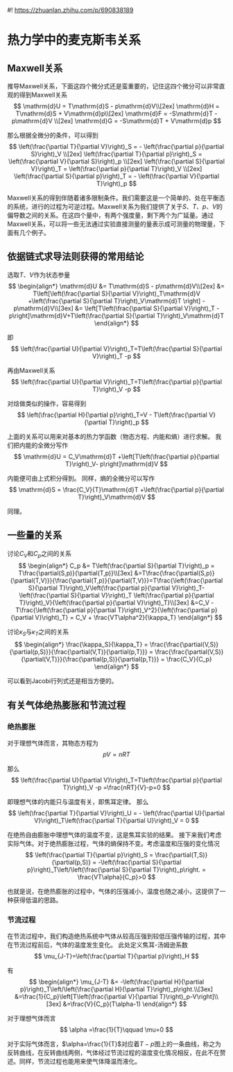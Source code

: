 #! https://zhuanlan.zhihu.com/p/690838189
# 热力学中的麦克斯韦关系

## Maxwell关系

推导Maxwell关系，下面这四个微分式还是蛮重要的，记住这四个微分可以非常直观的得到Maxwell关系
$$
\mathrm{d}U = T\mathrm{d}S - p\mathrm{d}V\\[2ex] 
\mathrm{d}H = T\mathrm{d}S + V\mathrm{d}p\\[2ex]
\mathrm{d}F = -S\mathrm{d}T - p\mathrm{d}V \\[2ex]
\mathrm{d}G = -S\mathrm{d}T + V\mathrm{d}p
$$

那么根据全微分的条件，可以得到
$$
\left(\frac{\partial T}{\partial V}\right)_S = - \left(\frac{\partial p}{\partial S}\right)_V \\[2ex]
\left(\frac{\partial T}{\partial p}\right)_S =  \left(\frac{\partial V}{\partial S}\right)_p \\[2ex]
\left(\frac{\partial S}{\partial V}\right)_T =  \left(\frac{\partial p}{\partial T}\right)_V \\[2ex]
\left(\frac{\partial S}{\partial p}\right)_T = - \left(\frac{\partial V}{\partial T}\right)_p
$$

Maxwell关系的得到伴随着诸多限制条件。我们需要这是一个简单的、处在平衡态的系统，进行的过程为可逆过程。Maxwell关系为我们提供了关于$S、T、p、V$的偏导数之间的关系。在这四个量中，有两个强度量，剩下两个为广延量。通过Maxwell关系，可以将一些无法通过实验直接测量的量表示成可测量的物理量，下面有几个例子。

## 依据链式求导法则获得的常用结论

选取$T、V$作为状态参量
$$
\begin{align*}
    \mathrm{d}U &= T\mathrm{d}S - p\mathrm{d}V\\[2ex]
    &= T\left[\left(\frac{\partial S}{\partial V}\right)_T\mathrm{d}V +\left(\frac{\partial S}{\partial T}\right)_V\mathrm{d}T \right] -p\mathrm{d}V\\[3ex]
    &= \left[T\left(\frac{\partial S}{\partial V}\right)_T -p\right]\mathrm{d}V+T\left(\frac{\partial S}{\partial T}\right)_V\mathrm{d}T 
\end{align*}
$$

即
$$
\left(\frac{\partial U}{\partial V}\right)_T=T\left(\frac{\partial S}{\partial V}\right)_T -p
$$

再由Maxwell关系
$$
\left(\frac{\partial U}{\partial V}\right)_T=T\left(\frac{\partial p}{\partial T}\right)_V -p
$$

对焓做类似的操作，容易得到
$$
\left(\frac{\partial H}{\partial p}\right)_T=V - T\left(\frac{\partial V}{\partial T}\right)_p
$$

上面的关系可以用来对基本的热力学函数（物态方程、内能和熵）进行求解。
我们把内能的全微分写作
$$
\mathrm{d}U = C_V\mathrm{d}T +\left[T\left(\frac{\partial p}{\partial T}\right)_V- p\right]\mathrm{d}V
$$

内能便可由上式积分得到。
同样，熵的全微分可以写作
$$
\mathrm{d}S = \frac{C_V}{T}\mathrm{d}T +\left(\frac{\partial p}{\partial T}\right)_V\mathrm{d}V
$$

同理。

## 一些量的关系

讨论$C_V$和$C_p$之间的关系
$$
\begin{align*}
    C_p &= T\left(\frac{\partial S}{\partial T}\right)_p = T\frac{\partial(S,p)}{\partial(T,p)}\\[3ex]
    &=T\frac{\frac{\partial(S,p)}{\partial(T,V)}}{\frac{\partial(T,p)}{\partial(T,V)}}=T\frac{\left(\frac{\partial S}{\partial T}\right)_V\left(\frac{\partial p}{\partial V}\right)_T-\left(\frac{\partial S}{\partial V}\right)_T \left(\frac{\partial p}{\partial T}\right)_V}{\left(\frac{\partial p}{\partial V}\right)_T}\\[3ex]
    &=C_V - T\frac{\left(\frac{\partial p}{\partial T}\right)_V^2}{\left(\frac{\partial p}{\partial V}\right)_T} = C_V + \frac{VT\alpha^2}{\kappa_T}
\end{align*}
$$

讨论$\kappa_S$与$\kappa_T$之间的关系
$$
\begin{align*}
    \frac{\kappa_S}{\kappa_T} = \frac{\frac{\partial(V,S)}{\partial(p,S)}}{\frac{\partial(V,T)}{\partial(p,T)}} = \frac{\frac{\partial(V,S)}{\partial(V,T)}}{\frac{\partial(p,S)}{\partial(p,T)}} = \frac{C_V}{C_p}
\end{align*}
$$

可以看到Jacobi行列式还是相当方便的。

## 有关气体绝热膨胀和节流过程

### 绝热膨胀

对于理想气体而言，其物态方程为
$$
pV=nRT
$$

那么
$$
\left(\frac{\partial U}{\partial V}\right)_T=T\left(\frac{\partial p}{\partial T}\right)_V -p =\frac{nRT}{V}-p=0
$$

即理想气体的内能只与温度有关，即焦耳定律。
那么
$$
\left(\frac{\partial T}{\partial V}\right)_U = - \left(\frac{\partial U}{\partial V}\right)_T\left(\frac{\partial T}{\partial U}\right)_V = 0
$$

在绝热自由膨胀中理想气体的温度不变，这是焦耳实验的结果。
接下来我们考虑实际气体。对于绝热膨胀过程，气体的熵保持不变。考虑温度和压强的变化情况
$$
\left(\frac{\partial T}{\partial p}\right)_S = \frac{\partial(T,S)}{\partial(p,S)} = -\left(\frac{\partial S}{\partial p}\right)_T\left/\left(\frac{\partial S}{\partial T}\right)_p\right. = \frac{VT\alpha}{C_p}>0
$$

也就是说，在绝热膨胀的过程中，气体的压强减小，温度也随之减小，这提供了一种获得低温的思路。

### 节流过程

在节流过程中，我们构造绝热系统中气体从较高压强到较低压强传输的过程，其中在节流过程前后，气体的温度发生变化。
此处定义焦耳-汤姆逊系数
$$
\mu_{J-T}=\left(\frac{\partial T}{\partial p}\right)_H
$$

有
$$
\begin{align*}
    \mu_{J-T} &= -\left(\frac{\partial H}{\partial p}\right)_T\left/\left(\frac{\partial H}{\partial T}\right)_p\right.\\[3ex]
    &=\frac{1}{C_p}\left[T\left(\frac{\partial V}{\partial T}\right)_p-V\right]\\[3ex]
    &=\frac{V}{C_p}(T\alpha-1)
\end{align*}
$$

对于理想气体而言
$$
\alpha =\frac{1}{T}\qquad \mu=0
$$

对于实际气体而言，$\alpha=\frac{1}{T}$对应着$T-p$图上的一条曲线，称之为反转曲线，在反转曲线两侧，气体经过节流过程的温度变化情况相反，在此不在赘述。同样，节流过程也能用来使气体降温而液化。